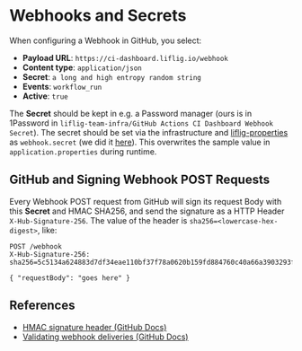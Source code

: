 # Webhooks and Secrets

When configuring a Webhook in GitHub, you select:

- **Payload URL**: `https://ci-dashboard.liflig.io/webhook`
- **Content type**: `application/json`
- **Secret**: `a long and high entropy random string`
- **Events**: `workflow_run`
- **Active**: `true`

The **Secret** should be kept in e.g. a Password manager (ours is in 1Password
in `liflig-team-infra/GitHub Actions CI Dashboard Webhook Secret`).
The secret should be set via the infrastructure
and [liflig-properties](https://github.com/capralifecycle/liflig-properties) as `webhook.secret` (we did
it [here](https://github.com/capralifecycle/liflig-experiments-infra/blob/2103c2b276fe54f0ce74c55d70e139c486dd16f3/load-secrets-github-actions-ci-dashboard.ts#L5)).
This overwrites the sample value in `application.properties` during runtime.

## GitHub and Signing Webhook POST Requests

Every Webhook POST request from GitHub will sign its request Body with this **Secret** and HMAC SHA256,
and send the signature as a HTTP Header `X-Hub-Signature-256`.
The value of the header is `sha256=<lowercase-hex-digest>`, like:

```http request
POST /webhook
X-Hub-Signature-256: sha256=5c5134a624883d7df34eae110bf37f78a0620b159fd884760c40a66a3903293f

{ "requestBody": "goes here" }
```

## References

- [HMAC signature header (GitHub Docs)](https://docs.github.com/en/webhooks/webhook-events-and-payloads#delivery-headers)
- [Validating webhook deliveries (GitHub Docs)](https://docs.github.com/en/webhooks/using-webhooks/validating-webhook-deliveries)


